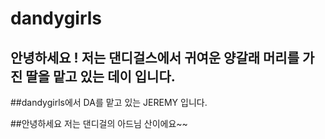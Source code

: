 # dandygirls

## 안녕하세요 ! 저는 댄디걸스에서 귀여운 양갈래 머리를 가진 딸을 맡고 있는 데이 입니다.


##dandygirls에서 DA를 맡고 있는 JEREMY 입니다.


##안녕하세요 저는 댄디걸의 아드님 산이에요~~

